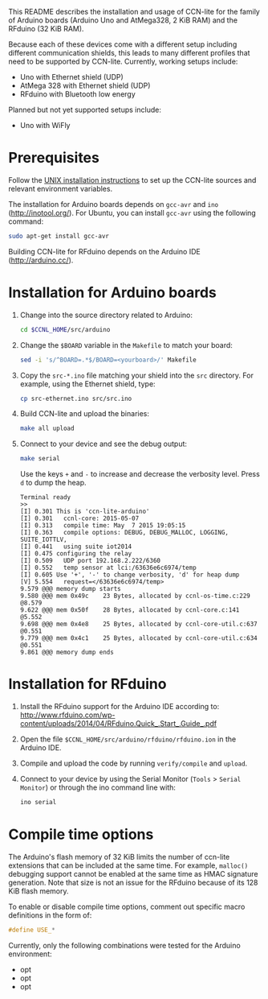[//]: # (TODO: Link to the homepage of the specific boards?)
[//]: # (TODO: Add 'standard' header to each README?)

This README describes the installation and usage of CCN-lite for the family of
Arduino boards (Arduino Uno and AtMega328, 2 KiB RAM) and the RFduino (32 KiB RAM).

Because each of these devices come with a different setup including different
communication shields, this leads to many different profiles that need to be
supported by CCN-lite. Currently, working setups include:
* Uno with Ethernet shield (UDP)
* AtMega 328 with Ethernet shield (UDP)
* RFduino with Bluetooth low energy

Planned but not yet supported setups include:
* Uno with WiFly

# Prerequisites

Follow the [UNIX installation instructions](README-unix.md) to set up the
CCN-lite sources and relevant environment variables.

The installation for Arduino boards depends on `gcc-avr` and `ino`
(http://inotool.org/). For Ubuntu, you can install `gcc-avr` using the
following command:

```bash
sudo apt-get install gcc-avr
```

Building CCN-lite for RFduino depends on the Arduino IDE (http://arduino.cc/).


# Installation for Arduino boards

1.  Change into the source directory related to Arduino:

    ```bash
    cd $CCNL_HOME/src/arduino
    ```

2.  Change the `$BOARD` variable in the `Makefile` to match your board:

    ```bash
    sed -i 's/^BOARD=.*$/BOARD=<yourboard>/' Makefile
    ```

3.  Copy the `src-*.ino` file matching your shield into the `src` directory.
    For example, using the Ethernet shield, type:

    ```bash
    cp src-ethernet.ino src/src.ino
    ```

4.  Build CCN-lite and upload the binaries:

    ```bash
    make all upload
    ```

5.  Connect to your device and see the debug output:

    ```bash
    make serial
    ```

    Use the keys `+` and `-` to increase and decrease the verbosity level. Press
    `d` to dump the heap.

    <pre><code>Terminal ready
    >>
    [I] 0.301 This is 'ccn-lite-arduino'
    [I] 0.301   ccnl-core: 2015-05-07
    [I] 0.313   compile time: May  7 2015 19:05:15
    [I] 0.363   compile options: DEBUG, DEBUG_MALLOC, LOGGING, SUITE_IOTTLV,
    [I] 0.441   using suite iot2014
    [I] 0.475 configuring the relay
    [I] 0.509   UDP port 192.168.2.222/6360
    [I] 0.552   temp sensor at lci:/63636e6c6974/temp
    [I] 0.605 Use '+', '-' to change verbosity, 'd' for heap dump
    [V] 5.554   request=&lt;/63636e6c6974/temp&gt;
    9.579 @@@ memory dump starts
    9.580 @@@ mem 0x49c    23 Bytes, allocated by ccnl-os-time.c:229 @8.579
    9.622 @@@ mem 0x50f    28 Bytes, allocated by ccnl-core.c:141 @5.552
    9.698 @@@ mem 0x4e8    25 Bytes, allocated by ccnl-core-util.c:637 @0.551
    9.779 @@@ mem 0x4c1    25 Bytes, allocated by ccnl-core-util.c:634 @0.551
    9.861 @@@ memory dump ends</code></pre>


# Installation for RFduino

1.  Install the RFduino support for the Arduino IDE according to:
    http://www.rfduino.com/wp-content/uploads/2014/04/RFduino.Quick_.Start_.Guide_.pdf

2.  Open the file `$CCNL_HOME/src/arduino/rfduino/rfduino.ion` in the
    Arduino IDE.

3.  Compile and upload the code by running `verify/compile` and `upload`.

4.  Connect to your device by using the Serial Monitor (`Tools` > `Serial Monitor`)
    or through the ino command line with:

    ```bash
    ino serial
    ```


# Compile time options

The Arduino's flash memory of 32 KiB limits the number of ccn-lite extensions
that can be included at the same time. For example, `malloc()` debugging support
cannot be enabled at the same time as HMAC signature generation. Note that size
is not an issue for the RFduino because of its 128 KiB flash memory.

To enable or disable compile time options, comment out specific macro
definitions in the form of:

```C
#define USE_*
```

[//]: # (TODO: Add list of options)

Currently, only the following combinations were tested for the Arduino
environment:
* opt
* opt
* opt
